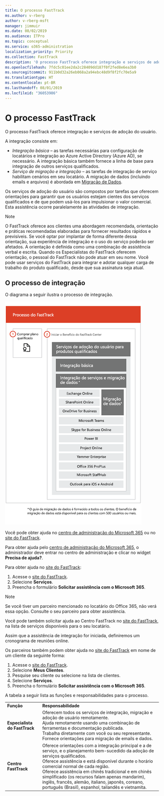 ```yaml
---
title: O processo FastTrack
ms.author: v-rberg
author: v-rberg-msft
manager: jimmuir
ms.date: 08/02/2019
ms.audience: ITPro
ms.topic: conceptual
ms.service: o365-administration
localization_priority: Priority
ms.collection: FastTrack
description: 'O processo FastTrack oferece integração e serviços de adoção do usuário. '
ms.openlocfilehash: 7fdc5c01ee2da2c28409dd187f0f2fed8e6ea3b0
ms.sourcegitcommit: 911b0d32a26eb068a2a94ebc48d9f8f2fc70e5a9
ms.translationtype: HT
ms.contentlocale: pt-BR
ms.lasthandoff: 08/01/2019
ms.locfileid: "36053986"
---
```

# <a name="the-fasttrack-process"></a>O processo FastTrack

O processo FastTrack oferece integração e serviços de adoção do usuário.  
  
A integração consiste em:
  
- *Integração básica* – as tarefas necessárias para configuração de locatários e integração ao Azure Active Directory (Azure AD), se necessário. A integração básica também fornece a linha de base para integração de outros serviços qualificados. 
- *Serviço de migração e integração* – as tarefas de integração de serviço habilitam cenários em seu locatário. A migração de dados (incluindo emails e arquivos) é abordada em [Migração de Dados](O365-data-migration.md). 
    
Os serviços de adoção do usuário são compostos por tarefas que oferecem orientações para garantir que os usuários estejam cientes dos serviços qualificados e de que podem usá-los para impulsionar o valor comercial. Esta assistência ocorre paralelamente às atividades de integração.
  
> [!NOTE]
> O FastTrack oferece aos clientes uma abordagem recomendada, orientação e práticas recomendadas elaboradas para fornecer resultados rápidos e previsíveis. Se você optar por implantar de forma diferente dessa orientação, sua experiência de integração e o uso do serviço poderão ser afetados. A orientação é definida como uma combinação de assistência verbal e escrita. Quando os Especialistas do FastTrack oferecem orientação, o pessoal do FastTrack não pode atuar em seu nome. Você pode usar serviços do FastTrack para integrar e adotar qualquer carga de trabalho do produto qualificado, desde que sua assinatura seja atual. 
  
## <a name="the-onboarding-process"></a>O processo de integração

O diagrama a seguir ilustra o processo de integração.
  
![Linha do tempo para uso do benefício de Integração](media/O365-Onboarding-Timeline.png)
  
Você pode obter ajuda no [centro de administração do Microsoft 365](https://go.microsoft.com/fwlink/?linkid=2032704) ou no [site do FastTrack](https://go.microsoft.com/fwlink/?linkid=780698). 

Para obter ajuda pelo [centro de administração do Microsoft 365](https://go.microsoft.com/fwlink/?linkid=2032704), o administrador deve entrar no centro de administração e clicar no widget **Precisa de ajuda?**. 

Para obter ajuda no [site do FastTrack](https://go.microsoft.com/fwlink/?linkid=780698): 
1.  Acesse o [site do FastTrack](https://go.microsoft.com/fwlink/?linkid=780698). 
2.  Selecione **Serviços**.
3.  Preencha o formulário **Solicitar assistência com o Microsoft 365**. 
> [!NOTE]
>  Se você tiver um parceiro mencionado no locatário do Office 365, não verá essa opção. Consulte o seu parceiro para obter assistência. 
  
 Você pode também solicitar ajuda ao Centro FastTrack no [site do FastTrack](https://go.microsoft.com/fwlink/?linkid=780698), na lista de serviços disponíveis para o seu locatário. 
    
 Assim que a assistência de integração for iniciada, definiremos um cronograma de reuniões online.
    
Os parceiros também podem obter ajuda no [site do FastTrack](https://go.microsoft.com/fwlink/?linkid=780698) em nome de um cliente da seguinte forma:
1.  Acesse o [site do FastTrack](https://go.microsoft.com/fwlink/?linkid=780698). 
2.  Selecione **Meus Clientes**.
3.  Pesquise seu cliente ou selecione na lista de clientes.
4.  Selecione **Serviços**.
5.  Preencha o formulário **Solicitar assistência com o Microsoft 365**. 

A tabela a seguir lista as funções e responsabilidades para o processo.
    
|||
|:-----|:-----|
|**Função** <br/> |**Responsabilidade** <br/> |
|**Especialista do FastTrack** <br/> |Oferecem todos os serviços de integração, migração e adoção de usuário remotamente.  <br/> Ajuda remotamente usando uma combinação de ferramentas e documentação publicada. <br/> Trabalha diretamente com você ou seu representante. <br/> Fornece orientações para migração de emails e dados.|
|**Centro FastTrack**  <br/> |Oferece orientações com a integração principal e a de serviço, e o planejamento bem-sucedido da adoção de serviços qualificados.  <br/> Oferece assistência e está disponível durante o horário comercial normal de cada região. <br/> Oferece assistência em chinês tradicional e em chinês simplificado (os recursos falam apenas mandarim), inglês, francês, alemão, italiano, japonês, coreano, português (Brasil), espanhol, tailandês e vietnamita.|


  

